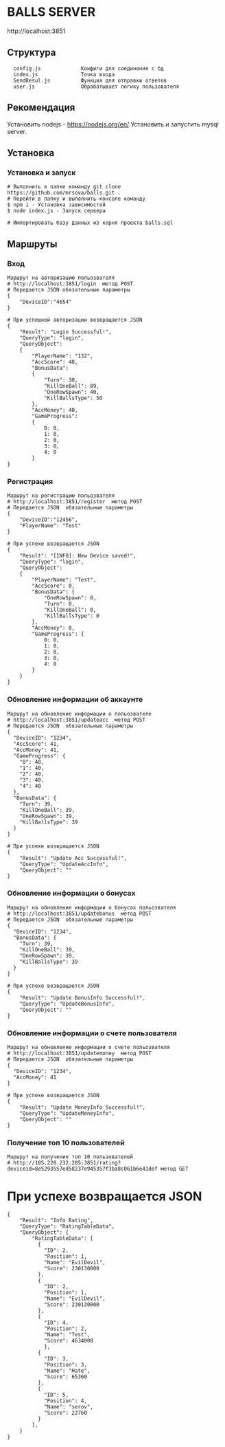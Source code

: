 BALLS SERVER
=====================

http://localhost:3851

Структура
-------------------

      config.js             Конфиги для соединения с бд
      index.js              Точка входа
      SendResul.js          Функция для отправки ответов
      user.js               Обрабатывает логику пользователя
      
Рекомендация
------------
Установить nodejs - https://nodejs.org/en/
Установить и запустить mysql server.

Установка
------------

### Установка и запуск

~~~
# Выполнить в папке команду git clone https://github.com/mrsova/balls.git .
# Перейти в папку и выполнить консоле команду
$ npm i - Установка зависимостей
$ node index.js - Запуск сервера
~~~

~~~
# Импортировать базу данных из корня проекта balls.sql
~~~
Маршруты
------------

### Вход

~~~
Маршрут на авторизацию польозвателя
# http://localhost:3851/login  метод POST
# Передается JSON обязательные параметры
{
    "DeviceID":"4654"
}
~~~
~~~
# При успешной авторизации возвращается JSON
{
    "Result": "Login Successful!",
    "QueryType": "login",
    "QueryObject": 
    {
        "PlayerName": "132",
        "AccScore": 40,
        "BonusData": 
        {
            "Turn": 30,
            "KillOneBall": 89,
            "OneRowSpawn": 40,
            "KillBallsType": 50
        },
        "AccMoney": 40,
        "GameProgress": 
        {
            0: 0,
            1: 0,
            2: 0,
            3: 0,
            4: 0
        }
}
~~~
### Регистрация
~~~
Маршрут на регистрацию польозвателя
# http://localhost:3851/register  метод POST
# Передается JSON  обязательные параметры
{
    "DeviceID":"12456",
    "PlayerName": "Test"
}
~~~
~~~
# При успехе возвращается JSON
{
    "Result": "[INFO]: New Device saved!",
    "QueryType": "login",
    "QueryObject": 
    {
        "PlayerName": "Test",
        "AccScore": 0,
        "BonusData": {
            "OneRowSpawn": 0,
            "Turn": 0,
            "KillOneBall": 0,
            "KillBallsType": 0
        },
        "AccMoney": 0,
        "GameProgress": {
            0: 0,
            1: 0,
            2: 0,
            3: 0,
            4: 0
        }
    }
}
~~~
### Обновление информации об аккаунте
~~~
Маршрут на обновление информации о польозвателе
# http://localhost:3851/updateacc  метод POST
# Передается JSON  обязательные параметры
{
  "DeviceID": "1234",
  "AccScore": 41,
  "AccMoney": 41,
  "GameProgress": {
    "0": 40,
    "1": 40,
    "2": 40,
    "3": 40,
    "4": 40
  },
  "BonusData": {
    "Turn": 39,
    "KillOneBall": 39,
    "OneRowSpawn": 39,
    "KillBallsType": 39
  }
}
~~~
~~~
# При успехе возвращается JSON
{
    "Result": "Update Acc Successful!",
    "QueryType": "UpdateAccInfo",
    "QueryObject": ""
}
~~~
### Обновление информации о бонусах
~~~
Маршрут на обновление информации о бонусах польозвателя
# http://localhost:3851/updatebonus  метод POST
# Передается JSON  обязательные параметры
{
  "DeviceID": "1234", 
  "BonusData": {
    "Turn": 39,
    "KillOneBall": 39,
    "OneRowSpawn": 39,
    "KillBallsType": 39
  }
}
~~~
~~~
# При успехе возвращается JSON
{
    "Result": "Update BonusInfo Successful!",
    "QueryType": "UpdateBonusInfo",
    "QueryObject": ""
}
~~~
### Обновление информации о счете пользователя
~~~
Маршрут на обновление информации о счете польозвателя
# http://localhost:3851/updatemoney  метод POST
# Передается JSON  обязательные параметры
{
  "DeviceID": "1234", 
  "AccMoney": 41
}
~~~
~~~
# При успехе возвращается JSON
{
    "Result": "Update MoneyInfo Successful!",
    "QueryType": "UpdateMoneyInfo",
    "QueryObject": ""
}
~~~

### Получение топ 10 пользователей
~~~
Маршрут на получение топ 10 пользователей
# http://185.228.232.205:3851/rating?deviceid=8e5293557ed58237e945357f3ba8c061b6e41def метод GET
~~~
# При успехе возвращается JSON
~~~
{
	"Result": "Info Rating",
	"QueryType": "RatingTableData",
	"QueryObject": {
		"RatingTableData": [
		  {
			"ID": 2,
			"Position": 1,
			"Name": "EvilDevil",
			"Score": 230130000
		  },
		  {
			"ID": 2,
			"Position": 1,
			"Name": "EvilDevil",
			"Score": 230130000
		  },
		  {
			"ID": 4,
			"Position": 2,
			"Name": "Test",
			"Score": 4634000
			},
		  {
			"ID": 3,
			"Position": 3,
			"Name": "Hate",
			"Score": 65360
		  },
		  {
			"ID": 5,
			"Position": 4,
			"Name": "serov",
			"Score": 22760
		  }
		],
	}
}
~~~
